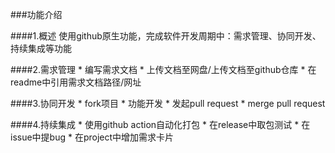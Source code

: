 ###功能介绍

####1.概述
	使用github原生功能，完成软件开发周期中：需求管理、协同开发、持续集成等功能

####2.需求管理
	* 编写需求文档
	* 上传文档至网盘/上传文档至github仓库
	* 在readme中引用需求文档路径/网址

####3.协同开发
	* fork项目
	* 功能开发
	* 发起pull request
	* merge pull request

####4.持续集成
	* 使用github action自动化打包
	* 在release中取包测试
	* 在issue中提bug
	* 在project中增加需求卡片
